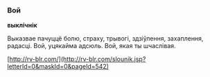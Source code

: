 ### Вой
**выклічнік**

Выказвае пачуццё болю, страху, трывогі, здзіўлення, захаплення, радасці. Вой, уцякайма адсюль. Вой, якая ты шчаслівая.

<a rel="author">[http://rv-blr.com/](http://rv-blr.com/slounik.jsp?letterId=0&maskId=0&pageId=542)</a>
